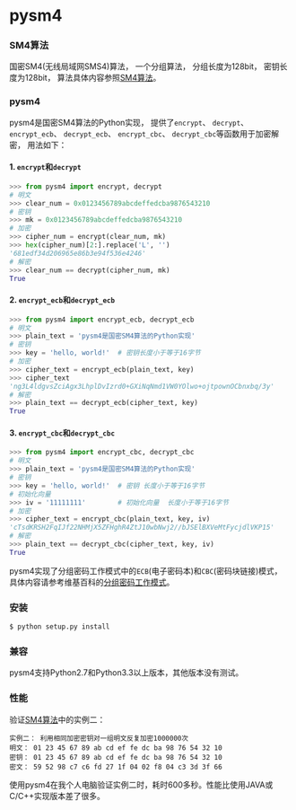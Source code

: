 
pysm4
========


### SM4算法

国密SM4(无线局域网SMS4)算法， 一个分组算法， 分组长度为128bit， 密钥长度为128bit，
算法具体内容参照[SM4算法](https://drive.google.com/file/d/0B0o25hRlUdXcbzdjT0hrYkkwUjg/view?usp=sharing)。

### pysm4

pysm4是国密SM4算法的Python实现， 提供了`encrypt`、 `decrypt`、 `encrypt_ecb`、 `decrypt_ecb`、 `encrypt_cbc`、
`decrypt_cbc`等函数用于加密解密， 用法如下：

#### 1. `encrypt`和`decrypt`

```python
>>> from pysm4 import encrypt, decrypt
# 明文
>>> clear_num = 0x0123456789abcdeffedcba9876543210
# 密钥
>>> mk = 0x0123456789abcdeffedcba9876543210
# 加密
>>> cipher_num = encrypt(clear_num, mk)
>>> hex(cipher_num)[2:].replace('L', '')
'681edf34d206965e86b3e94f536e4246'
# 解密
>>> clear_num == decrypt(cipher_num, mk)
True
```

#### 2. `encrypt_ecb`和`decrypt_ecb`

```python
>>> from pysm4 import encrypt_ecb, decrypt_ecb
# 明文
>>> plain_text = 'pysm4是国密SM4算法的Python实现'
# 密钥
>>> key = 'hello, world!'  # 密钥长度小于等于16字节
# 加密
>>> cipher_text = encrypt_ecb(plain_text, key)
>>> cipher_text
'ng3L4ldgvsZciAgx3LhplDvIzrd0+GXiNqNmd1VW0YOlwo+ojtpownOCbnxbq/3y'
# 解密
>>> plain_text == decrypt_ecb(cipher_text, key)
True
```

#### 3. `encrypt_cbc`和`decrypt_cbc`

```python
>>> from pysm4 import encrypt_cbc, decrypt_cbc
# 明文
>>> plain_text = 'pysm4是国密SM4算法的Python实现'
# 密钥
>>> key = 'hello, world!'  # 密钥 长度小于等于16字节
# 初始化向量
>>> iv = '11111111'        # 初始化向量  长度小于等于16字节
# 加密
>>> cipher_text = encrypt_cbc(plain_text, key, iv)
'cTsdKRSH2FqIJf22NHMjX5ZFHghR4ZtJ10wbNwj2//bJSElBXVeMtFycjdlVKP15'
# 解密
>>> plain_text == decrypt_cbc(cipher_text, key, iv)
True
```

pysm4实现了分组密码工作模式中的`ECB`(电子密码本)和`CBC`(密码块链接)模式， 具体内容请参考维基百科的[分组密码工作模式](https://zh.wikipedia.org/wiki/%E5%88%86%E7%BB%84%E5%AF%86%E7%A0%81%E5%B7%A5%E4%BD%9C%E6%A8%A1%E5%BC%8F)。

### 安装

```bash
$ python setup.py install
```

### 兼容

pysm4支持Python2.7和Python3.3以上版本，其他版本没有测试。

### 性能

验证[SM4算法](https://drive.google.com/file/d/0B0o25hRlUdXcbzdjT0hrYkkwUjg/view?usp=sharing)中的实例二：
```
实例二： 利用相同加密密钥对一组明文反复加密1000000次
明文： 01 23 45 67 89 ab cd ef fe dc ba 98 76 54 32 10
密钥： 01 23 45 67 89 ab cd ef fe dc ba 98 76 54 32 10 
密文： 59 52 98 c7 c6 fd 27 1f 04 02 f8 04 c3 3d 3f 66
```
使用pysm4在我个人电脑验证实例二时，耗时600多秒。性能比使用JAVA或C/C++实现版本差了很多。

